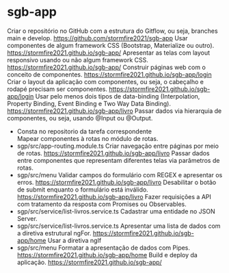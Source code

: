 # sgb-app
Criar o repositório no GitHub com a estrutura do Gitflow, ou seja, branches main e develop.
https://github.com/stormfire2021/sgb-app
Usar componentes de algum framework CSS (Bootstrap, Materialize ou outro).
https://stormfire2021.github.io/sgb-app/
Apresentar as telas com layout responsivo usando ou não algum framework CSS.
https://stormfire2021.github.io/sgb-app/
Construir páginas web com o conceito de componentes. 
https://stormfire2021.github.io/sgb-app/login
Criar o layout da aplicação com componentes, ou seja, o cabeçalho e rodapé precisam ser componentes.
https://stormfire2021.github.io/sgb-app/login
Usar pelo menos dois tipos de data-binding (Interpolation, Property Binding, Event Binding e Two Way Data Binding).
https://stormfire2021.github.io/sgb-app/livro
Passar dados via hierarquia de componentes, ou seja, usando @Input ou @Output.
 - Consta no repositorio da tarefa correspondente  
Mapear componentes à rotas no módulo de rotas.
  - sgp/src/app-routing.module.ts
Criar navegação entre páginas por meio de rotas.
https://stormfire2021.github.io/sgb-app/livro
Passar dados entre componentes que representam diferentes telas via parâmetros de rotas.
- sgp/src/menu
Validar campos do formulário com REGEX e apresentar os erros.
https://stormfire2021.github.io/sgb-app/livro
Desabilitar o botão de submit enquanto o formulário está inválido.
https://stormfire2021.github.io/sgb-app/livro
Fazer requisições a API com tratamento da resposta com Promises ou Observables.
 - sgp/src/service/list-livros.service.ts
Cadastrar uma entidade no JSON Server.
 - sgp/src/service/list-livros.service.ts
Apresentar uma lista de dados com a diretiva estrutural ngFor.
https://stormfire2021.github.io/sgb-app/home
Usar a diretiva ngIf
 - sgp/src/menu 
Formatar a apresentação de dados com Pipes.
https://stormfire2021.github.io/sgb-app/home
Build e deploy da aplicação.
https://stormfire2021.github.io/sgb-app/
